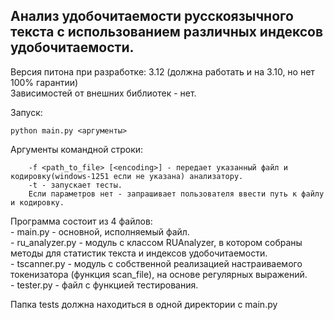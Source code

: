 
Анализ удобочитаемости русскоязычного текста с использованием различных индексов удобочитаемости.
---

Версия питона при разработке: 3.12 (должна работать и на 3.10, но нет 100% гарантии)<br>
Зависимостей от внешних библиотек - нет.

Запуск:<br>
```
python main.py <аргументы>
```
Аргументы командной строки:
```
    -f <path_to_file> [<encoding>] - передает указанный файл и кодировку(windows-1251 если не указана) анализатору.
    -t - запускает тесты.
    Если параметров нет - запрашивает пользователя ввести путь к файлу и кодировку.
```

Программа состоит из 4 файлов:<br>
    - main.py - основной, исполняемый файл.<br>
    - ru_analyzer.py - модуль с классом RUAnalyzer, в котором собраны методы для статистик текста и индексов удобочитаемости.<br>
    - tscanner.py - модуль с собственной реализацией настраиваемого токенизатора (функция scan_file), на основе регулярных выражений.<br>
    - tester.py - файл с функцией тестирования.<br>

Папка tests должна находиться в одной директории с main.py
